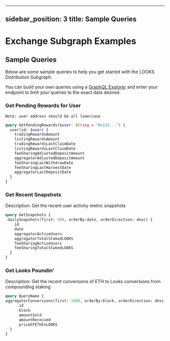 
---
sidebar_position: 3
title: Sample Queries
---

# Exchange Subgraph Examples

## Sample Queries

Below are some sample queries to help you get started with the LOOKS Distribution Subgraph.

You can build your own queries using a [GraphQL Explorer](https://api.thegraph.com/subgraphs/name/looksrare/looks-distribution) and enter your endpoint to limit your queries to the exact data desired.

### Get Pending Rewards for User
`Note: user address should be all lowercase`

```graphql
query GetPendingRewards($user: String = "0x123...") {
  user(id: $user) {
    tradingRewardsAmount
    listingRewardsAmount
    tradingRewardsLastClaimDate
    listingRewardsLastClaimDate
    feeSharingAdjustedDepositAmount
    aggregatorAdjustedDepositAmount
    feeSharingLastWithdrawDate
    feeSharingLastHarvestDate
    aggregatorLastDepositDate
  }
}
```

### Get Recent Snapshots

Description: Get the recent user activity metric snapshots

```graphql
query GetSnapshots {
 dailySnapshots(first: 500, orderBy:date, orderDirection: desc) {
    id
    date
    aggregatorActiveUsers
    aggregatorTotalStakedLOOKS
    feeSharingActiveUsers
    feeSharingTotalStakedLOOKS
  }
}
```

### Get Looks Poundin'

Description: Get the recent conversions of ETH to Looks conversions from compounding staking

```graphql
query QueryName {
aggregatorConversions(first: 1000, orderBy:block, orderDirection: desc) {
      id
      block
      amountSold
      amountReceived
      priceOfETHInLOOKS
  }
}
```
